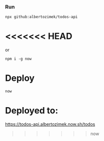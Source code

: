### Run
```
npx github:albertozimek/todos-api
```
<<<<<<< HEAD
=======

or

```
npm i -g now
```

# Deploy

```
now
```

# Deployed to:

https://todos-api.albertozimek.now.sh/todos
>>>>>>> now
